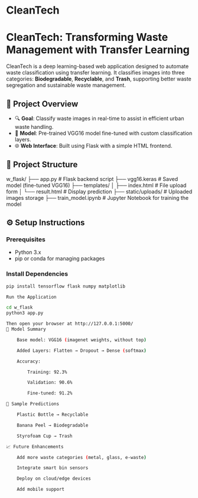 # CleanTech
# CleanTech: Transforming Waste Management with Transfer Learning

CleanTech is a deep learning-based web application designed to automate waste classification using transfer learning. It classifies images into three categories: **Biodegradable**, **Recyclable**, and **Trash**, supporting better waste segregation and sustainable waste management.

## 🧠 Project Overview

- 🔍 **Goal**: Classify waste images in real-time to assist in efficient urban waste handling.
- 🧰 **Model**: Pre-trained VGG16 model fine-tuned with custom classification layers.
- 🌐 **Web Interface**: Built using Flask with a simple HTML frontend.

## 📁 Project Structure

w_flask/
├── app.py # Flask backend script
├── vgg16.keras # Saved model (fine-tuned VGG16)
├── templates/
│ ├── index.html # File upload form
│ └── result.html # Display prediction
├── static/uploads/ # Uploaded images storage
├── train_model.ipynb # Jupyter Notebook for training the model


## ⚙️ Setup Instructions

### Prerequisites
- Python 3.x
- pip or conda for managing packages

### Install Dependencies
```bash
pip install tensorflow flask numpy matplotlib

Run the Application

cd w_flask
python3 app.py

Then open your browser at http://127.0.0.1:5000/
🧪 Model Summary

    Base model: VGG16 (imagenet weights, without top)

    Added Layers: Flatten → Dropout → Dense (softmax)

    Accuracy:

        Training: 92.3%

        Validation: 90.6%

        Fine-tuned: 91.2%

📸 Sample Predictions

    Plastic Bottle → Recyclable

    Banana Peel → Biodegradable

    Styrofoam Cup → Trash

📈 Future Enhancements

    Add more waste categories (metal, glass, e-waste)

    Integrate smart bin sensors

    Deploy on cloud/edge devices

    Add mobile support
